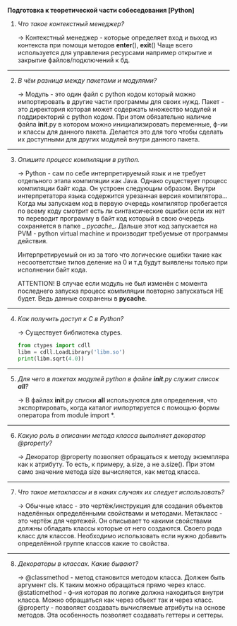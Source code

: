 **Подготовка к теоретической части собеседования [Python]**

1) *Что такое контекстный менеджер?*

   -> Контекстный менеджер - которые определяет вход и выход из контекста при помощи методов __enter__(), __exit__()
   Чаще всего используется для управления ресурсами например открытие и закрытие файлов/подключений к бд.

---

2) *В чём разница между пакетами и модулями?*

   -> Модуль - это один файл с python кодом который можно импортировать в другие части программы для своих нужд.
   Пакет - это директория которая может содержать множество модулей и поддиректорий с python кодом. При этом обязательно
   наличие файла __init__.py в котором можно инициализировать переменные, ф-ии и классы для данного пакета. Делается это
   для того чтобы сделать их доступными для других модулей внутри данного пакета.

---

3) *Опишите процесс компиляции в python.*

   -> Python - сам по себе интерпретируемый язык и не требует отдельного этапа компиляции как Java. Однако существует
   процесс компиляции байт кода. Он устроен следующим образом. Внутри интерпретатора языка содержится урезанная версия
   компилятора... Когда мы запускаем код в первую очередь компилятор пробегается по всему коду смотрит есть ли
   синтаксические ошибки если их нет то переводит программу в байт код который в свою очередь сохраняется в папке _
   _pycache__. Дальше этот код запускается на PVM - python virtual machine и производит требуемые от программы действия.

   Интерпретируемый он из за того что логические ошибки такие как несоответствие типов деление на 0 и т.д будут выявлены
   только при исполнении байт кода.

   ATTENTION! В случае если модуль не был изменён с момента последнего запуска процесс компиляции повторно запускаться
   НЕ будет. Ведь данные сохранены в __pycache__.

---

4) *Как получить доступ к C в Python?*

   -> Существует библиотека ctypes.
   ```python
   from ctypes import cdll
   libm = cdll.LoadLibrary('libm.so')
   print(libm.sqrt(4.0))
   ```

---

5) *Для чего в пакетах модулей python в файле __init__.py служит список __all__?*

   -> В файлах __init__.ру списки __all__ используются для определения, что экспортировать, когда каталог импортируется
   с помощью формы оператора from module import *.

---

6) *Какую роль в описании метода класса выполняет декоратор @property?*

   -> Декоратор @property позволяет обращаться к методу экземпляра как к атрибуту. То есть, к примеру, a.size, а не
   a.size(). При этом само значение метода size вычисляется, как метод класса.

---

7) *Что такое метаклассы и в каких случаях их следует использовать?*

   -> Обычные класс - это чертёж/инструкция для создания объектов наделённых определёнными свойствами и методами.
   Метакласс - это чертёж для чертежей. Он описывает то какими свойствами должны обладать классы которые от него
   создаются. Своего рода класс для классов. Необходимо использовать если нужно добавить определённой группе классов
   какие то свойства.

--- 

8) *Декораторы в классах. Какие бывают?*

   -> @classmethod - метод становится методом класса. Должен быть аргумент cls. К таким можно обращаться прямо через
   класс.
   @staticmethod - ф-ия которая по логике должна находиться внутри класса. Можно обращаться как через объект так и через
   класс.
   @property - позволяет создавать вычисляемые атрибуты на основе методов. Эта особенность позволяет создавать геттеры и
   сеттеры.